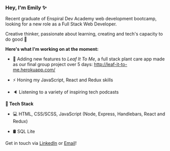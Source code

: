 ### Hey, I'm Emily ✨

Recent graduate of Enspiral Dev Academy web development bootcamp, looking for a new role as a Full Stack Web Developer. 

Creative thinker, passionate about learning, creating and tech's capacity to do good 💖

**Here's what I'm working on at the moment:**

- 🌱 Adding new features to <em>Leaf It To Me</em>, a full stack plant care app made as our final group project over 5 days: 
http://leaf-it-to-me.herokuapp.com/

- ⚡ Honing my JavaScript, React and Redux skills

- 🔈 Listening to a variety of inspiring tech podcasts
  
**💪 Tech Stack**

- 💻 HTML, CSS/SCSS, JavaScript (Node, Express, Handlebars, React and Redux)

- 🛢️ SQL Lite

Get in touch via [LinkedIn](https://www.linkedin.com/in/emily-berryman-9a6a651a8/) or [Email](mailto:emilyrberryman@gmail.com)!

<!--
**emily-berryman/emily-berryman** is a ✨ _special_ ✨ repository because its `README.md` (this file) appears on your GitHub profile.

Here are some ideas to get you started:

- 🔭 I’m currently working on ...
- 🌱 I’m currently learning ...
- 👯 I’m looking to collaborate on ...
- 🤔 I’m looking for help with ...
- 💬 Ask me about ...
- 📫 How to reach me: ...
- 😄 Pronouns: ...
- ⚡ Fun fact: ...
-->
